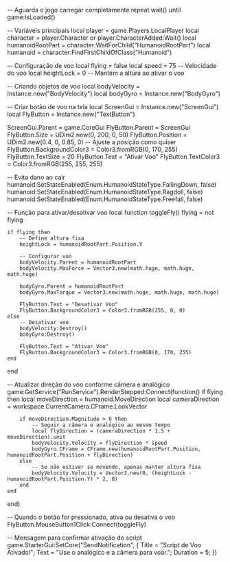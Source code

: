 -- Aguarda o jogo carregar completamente
repeat wait() until game:IsLoaded()

-- Variáveis principais
local player = game.Players.LocalPlayer
local character = player.Character or player.CharacterAdded:Wait()
local humanoidRootPart = character:WaitForChild("HumanoidRootPart")
local humanoid = character:FindFirstChildOfClass("Humanoid")

-- Configuração de voo
local flying = false
local speed = 75  -- Velocidade do voo
local heightLock = 0  -- Mantém a altura ao ativar o voo

-- Criando objetos de voo
local bodyVelocity = Instance.new("BodyVelocity")
local bodyGyro = Instance.new("BodyGyro")

-- Criar botão de voo na tela
local ScreenGui = Instance.new("ScreenGui")
local FlyButton = Instance.new("TextButton")

ScreenGui.Parent = game.CoreGui
FlyButton.Parent = ScreenGui
FlyButton.Size = UDim2.new(0, 200, 0, 50)
FlyButton.Position = UDim2.new(0.4, 0, 0.85, 0)  -- Ajuste a posição como quiser
FlyButton.BackgroundColor3 = Color3.fromRGB(0, 170, 255)
FlyButton.TextSize = 20
FlyButton.Text = "Ativar Voo"
FlyButton.TextColor3 = Color3.fromRGB(255, 255, 255)

-- Evita dano ao cair
humanoid:SetStateEnabled(Enum.HumanoidStateType.FallingDown, false)
humanoid:SetStateEnabled(Enum.HumanoidStateType.Ragdoll, false)
humanoid:SetStateEnabled(Enum.HumanoidStateType.Freefall, false)

-- Função para ativar/desativar voo
local function toggleFly()
    flying = not flying
    
    if flying then
        -- Define altura fixa
        heightLock = humanoidRootPart.Position.Y

        -- Configurar voo
        bodyVelocity.Parent = humanoidRootPart
        bodyVelocity.MaxForce = Vector3.new(math.huge, math.huge, math.huge)

        bodyGyro.Parent = humanoidRootPart
        bodyGyro.MaxTorque = Vector3.new(math.huge, math.huge, math.huge)

        FlyButton.Text = "Desativar Voo"
        FlyButton.BackgroundColor3 = Color3.fromRGB(255, 0, 0)
    else
        -- Desativar voo
        bodyVelocity:Destroy()
        bodyGyro:Destroy()

        FlyButton.Text = "Ativar Voo"
        FlyButton.BackgroundColor3 = Color3.fromRGB(0, 170, 255)
    end
end

-- Atualizar direção do voo conforme câmera e analógico
game:GetService("RunService").RenderStepped:Connect(function()
    if flying then
        local moveDirection = humanoid.MoveDirection
        local cameraDirection = workspace.CurrentCamera.CFrame.LookVector

        if moveDirection.Magnitude > 0 then
            -- Seguir a câmera e analógico ao mesmo tempo
            local flyDirection = (cameraDirection * 1.5 + moveDirection).unit
            bodyVelocity.Velocity = flyDirection * speed
            bodyGyro.CFrame = CFrame.new(humanoidRootPart.Position, humanoidRootPart.Position + flyDirection)
        else
            -- Se não estiver se movendo, apenas manter altura fixa
            bodyVelocity.Velocity = Vector3.new(0, (heightLock - humanoidRootPart.Position.Y) * 2, 0)
        end
    end
end)

-- Quando o botão for pressionado, ativa ou desativa o voo
FlyButton.MouseButton1Click:Connect(toggleFly)

-- Mensagem para confirmar ativação do script
game.StarterGui:SetCore("SendNotification", {
    Title = "Script de Voo Ativado!";
    Text = "Use o analógico e a câmera para voar.";
    Duration = 5;
})
